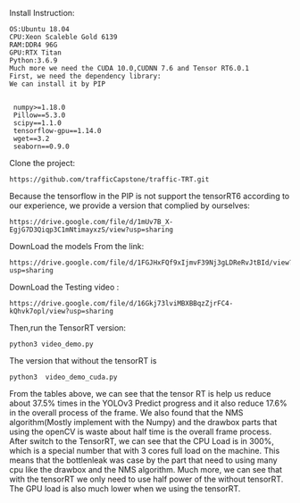 Install Instruction:
```bashrc
OS:Ubuntu 18.04
CPU:Xeon Scaleble Gold 6139
RAM:DDR4 96G
GPU:RTX Titan
Python:3.6.9
Much more we need the CUDA 10.0,CUDNN 7.6 and Tensor RT6.0.1
First, we need the dependency library:
We can install it by PIP


 numpy>=1.18.0
 Pillow==5.3.0
 scipy==1.1.0
 tensorflow-gpu==1.14.0
 wget==3.2
 seaborn==0.9.0
```
Clone the project:
```bashrc
https://github.com/trafficCapstone/traffic-TRT.git
```
Because the tensorflow in the PIP is not support the tensorRT6 according to our experience, we provide a version that complied by ourselves:
```bashrc
https://drive.google.com/file/d/1mUv7B_X-EgjG7D3Qiqp3C1mNtimayxzS/view?usp=sharing
```
DownLoad the models From the link:
```bashrc
https://drive.google.com/file/d/1FGJHxFQf9xIjmvF39Nj3gLDReRvJtBId/view?usp=sharing
```
DownLoad the Testing video :
```bashrc
https://drive.google.com/file/d/16Gkj73lviMBXBBqzZjrFC4-kQhvk7opl/view?usp=sharing
```
Then,run the TensorRT version:
```bashrc
python3 video_demo.py 
```
The version that without the tensorRT is
```bashrc
python3  video_demo_cuda.py
```



From the tables above, we can see that the tensor RT is help us reduce about 37.5% times in the YOLOv3 Predict progress and it also reduce 17.6% in the overall process of the frame.
We also found that the NMS algorithm(Mostly implement with the Numpy) and the drawbox parts that using the openCV is waste about half time is the overall frame process. After switch to the TensorRT, we can see that the CPU Load is in 300%, which is a special number that with 3 cores full load on the machine. This means that the bottlenleak was case by the part that need to using many cpu like the drawbox and the NMS algorithm. Much more, we can see that with the tensorRT we only need to use half power of the without tensorRT. The GPU load is also much lower when we using the tensorRT.

